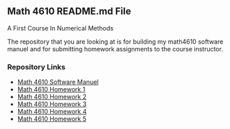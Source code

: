 ## Math 4610 README.md File
A First Course In Numerical Methods

The repository that you are looking at is for building my math4610 software  
manuel and for submitting homework assignments to the course instructor.

### Repository Links

- [Math 4610 Software Manuel](https://gbmitchell.github.io/math4610/softwareManuel/main)  
- [Math 4610 Homework 1](https://gbmitchell.github.io/math4610/HW1/problem)  
- [Math 4610 Homework 2](https://gbmitchell.github.io/math4610/HW2/problem)  
- [Math 4610 Homework 3](https://gbmitchell.github.io/math4610/HW3/problem)  
- [Math 4610 Homework 4](https://gbmitchell.github.io/math4610/HW4/problem)  
- [Math 4610 Homework 5](https://gbmitchell.github.io/math4610/HW5/problem)  
